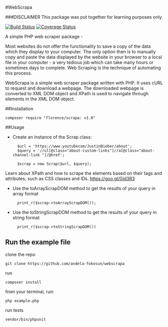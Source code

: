#WebScrapa

###DISCLAIMER
This package was put together for learning purposes only.

[![Build Status](https://travis-ci.org/andela-fokosun/webscrapa.svg?branch=master)](https://travis-ci.org/andela-fokosun/webscrapa) [![Coverage Status](https://coveralls.io/repos/github/andela-fokosun/webscrapa/badge.svg?branch=master)](https://coveralls.io/github/andela-fokosun/webscrapa?branch=master)

A simple PHP web scraper package -

Most websites do not offer the functionality to save a copy of the data which they display to your computer. The only option then is to manually copy and paste the data displayed by the website in your browser to a local file in your computer - a very tedious job which can take many hours or sometimes days to complete. Web Scraping is the technique of automating this process.

WebScrapa is a simple web scraper package written with PHP. It uses cURL to request and download a webpage. The downloaded webpage is converted to XML DOM object and XPath is used to navigate through elements in the XML DOM object.

##Installation
    
    composer require "florence/scrapa: v1.0"


##Usage

- Create an instance of the Scrap class:

    	$url = 'https://www.youtubecom/JustinBieber/about';
    	$query = '//ul[@class="about-custom-links"]//a[@class="about-channel-link "]/@href';

        $scrap = new Scrap($url, $query);

Learn about XPath and how to scrape the elements based on their tags and attributes, such as CSS classes and IDs.
https://goo.gl/Gjd3R3

- Use the toArrayScrapDOM method to get the results of your query in array format


        print_r($scrap->toArrayScrapDOM());


- Use the toStringScrapDOM method to get the results of your query in string format


        print_r($scrap->toStringScrapDOM())


## Run the example file

clone the repo 

	git clone https://github.com/andela-fokosun/webscrapa

run

	composer install


from your terminal, run:

		
	php example.php


run tests

	vendor/bin/phpunit


